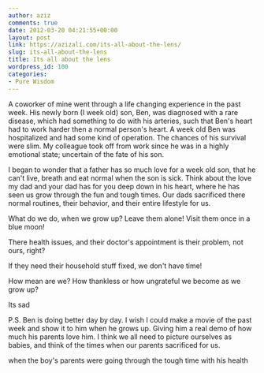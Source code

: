 ```yaml
---
author: aziz
comments: true
date: 2012-03-20 04:21:55+00:00
layout: post
link: https://azizali.com/its-all-about-the-lens/
slug: its-all-about-the-lens
title: Its all about the lens
wordpress_id: 100
categories:
- Pure Wisdom
---
```


A coworker of mine went through a life changing experience in the past week. His newly born (I week old) son, Ben, was diagnosed with a rare disease, which had something to do with his arteries, such that Ben's heart had to work harder then a normal person's heart. A week old Ben was hospitalized and had some kind of operation. The chances of his survival were slim. My colleague took off from work since he was in a highly emotional state; uncertain of the fate of his son.

I began to wonder that a father has so much love for a week old son, that he can't live, breath and eat normal when the son is sick. Think about the love my dad and your dad has for you deep down in his heart, where he has seen us grow through the fun and tough times. Our dads sacrificed there normal routines, their behavior, and their entire lifestyle for us.

What do we do, when we grow up?
Leave them alone!
Visit them once in a blue moon!

There health issues, and their doctor's appointment is their problem, not ours, right?

If they need their household stuff fixed, we don't have time!

How mean are we?
How thankless or how ungrateful we become as we grow up?

Its sad

P.S. Ben is doing better day by day. I wish I could make a movie of the past week and show it to him when he grows up. Giving him a real demo of how much his parents love him. I think we all need to picture ourselves as babies, and think of the times when our parents sacrificed for us.

when the boy's parents were going through the tough time with his health
